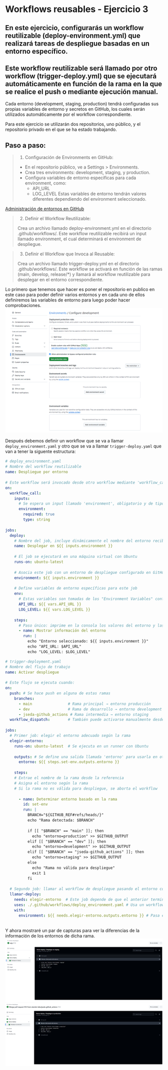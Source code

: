 # Workflows reusables - Ejercicio 3

## En este ejercicio, configurarás un workflow reutilizable (deploy-environment.yml) que realizará tareas de despliegue basadas en un entorno específico.

## Este workflow reutilizable será llamado por otro workflow (trigger-deploy.yml) que se ejecutará automáticamente en función de la rama en la que se realice el push o mediante ejecución manual.

Cada entorno (development, staging, production) tendrá configuradas sus propias variables de entorno y secretos en GitHub, los cuales serán utilizados automáticamente por el workflow correspondiente.

Para este ejercicio se utilizarán dos repositorios, uno público, y el repositorio privado en el que se ha estado trabajando.

## Paso a paso:

> 1. Configuración de Environments en GitHub:
>
> - En el repositorio público, ve a Settings > Environments.
> - Crea tres environments: development, staging, y production.
> - Configura variables de entorno específicas para cada environment, como:
>   - API_URL
>   - LOG_LEVEL
> Estas variables de entorno tendrán valores diferentes dependiendo del environment seleccionado.

[Administración de entornos en GitHub](https://docs.github.com/es/actions/managing-workflow-runs-and-deployments/managing-deployments/managing-environments-for-deployment)

> 2. Definir el Workflow Reutilizable:
>
> Crea un archivo llamado deploy-environment.yml en el directorio .github/workflows/.
> Este workflow reutilizable recibirá un input llamado environment, el cual determinará el environment de despliegue.

> 3. Definir el Workflow que Invoca al Reusable:
>
> Crea un archivo llamado trigger-deploy.yml en el directorio .github/workflows/.
> Este workflow se activará en función de las ramas (main, develop, release/*) y llamará al workflow reutilizable para desplegar en el entorno correspondiente.

Lo primero que tenemos que hacer es poner el repositorio en publico en este caso para poder definir varios entornos y en cada uno de ellos definiremos las variables de entorno para luego poder hacer comprobaciones.<br><img src="../../datos/reusable3_1.png"><br>

Después debemos definir un workflow que se va a llamar `deploy_environment.yaml` y otro que se va a llamar `trigger-deploy.yaml` que van a tener la siguente estructura:<br>

````yml
# deploy_environment.yaml
# Nombre del workflow reutilizable
name: Despliegue por entorno

# Este workflow será invocado desde otro workflow mediante 'workflow_call'
on:
  workflow_call:
    inputs:
      # Se espera un input llamado 'environment', obligatorio y de tipo string
      environment:
        required: true
        type: string

jobs:
  deploy:
    # Nombre del job, incluye dinámicamente el nombre del entorno recibido
    name: Desplegar en ${{ inputs.environment }}
    
    # El job se ejecutará en una máquina virtual con Ubuntu
    runs-on: ubuntu-latest

    # Asocia este job con un entorno de despliegue configurado en GitHub (development, staging, production)
    environment: ${{ inputs.environment }}

    # Define variables de entorno específicas para este job
    env:
      # Estas variables son tomadas de los "Environment Variables" configurados en GitHub
      API_URL: ${{ vars.API_URL }}
      LOG_LEVEL: ${{ vars.LOG_LEVEL }}

    steps:
      # Paso único: imprime en la consola los valores del entorno y las variables
      - name: Mostrar información del entorno
        run: |
          echo "Entorno seleccionado: ${{ inputs.environment }}"
          echo "API_URL: $API_URL"
          echo "LOG_LEVEL: $LOG_LEVEL"
````
````yml
# trigger-deployment.yaml
# Nombre del flujo de trabajo
name: Activar despliegue

# Este flujo se ejecuta cuando:
on:
  push: # Se hace push en alguna de estas ramas
    branches:
      - main                # Rama principal → entorno producción
      - dev                 # Rama de desarrollo → entorno development
      - jseda-github_actions # Rama intermedia → entorno staging
  workflow_dispatch:        # También puede activarse manualmente desde GitHub

jobs:
  # Primer job: elegir el entorno adecuado según la rama
  elegir-entorno:
    runs-on: ubuntu-latest  # Se ejecuta en un runner con Ubuntu

    outputs: # Se define una salida llamada 'entorno' para usarla en otros jobs
      entorno: ${{ steps.set-env.outputs.entorno }}

    steps:
    # Extrae el nombre de la rama desde la referencia
    # Asigna el entorno según la rama
    # Si la rama no es válida para despliegue, se aborta el workflow

      - name: Determinar entorno basado en la rama
        id: set-env
        run: |
          BRANCH="${GITHUB_REF#refs/heads/}"
          echo "Rama detectada: $BRANCH"

          if [[ "$BRANCH" == "main" ]]; then
            echo "entorno=production" >> $GITHUB_OUTPUT
          elif [[ "$BRANCH" == "dev" ]]; then
            echo "entorno=development" >> $GITHUB_OUTPUT
          elif [[ "$BRANCH" == "jseda-github_actions" ]]; then
            echo "entorno=staging" >> $GITHUB_OUTPUT
          else
            echo "Rama no válida para despliegue"
            exit 1
          fi

  # Segundo job: llamar al workflow de despliegue pasando el entorno como parámetro
  llamar-deploy:
    needs: elegir-entorno  # Este job depende de que el anterior termine correctamente
    uses: ./.github/workflows/deploy_environment.yaml # Usa un workflow reutilizable
    with:
      environment: ${{ needs.elegir-entorno.outputs.entorno }} # Pasa el entorno detectado
````
<br>Y ahora mostraré un par de capturas para ver la diferencias de la información de los entornos de dicha rama.<br><img src="../../datos/reusable3_2.png"><br><img src="../../datos/reusable3_3.png">